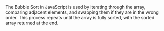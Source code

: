The Bubble Sort in JavaScript is used by iterating through the array, comparing adjacent elements, and swapping them if they are in the wrong order. This process repeats until the array is fully sorted, with the sorted array returned at the end.